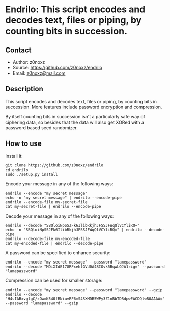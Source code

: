 Endrilo: This script encodes and decodes text, files or piping, by counting bits in succession.
===============================================================================================

Contact
-------
* Author: z0noxz
* Source: https://github.com/z0noxz/endrilo
* Email: z0noxz@mail.com

Description
-----------
This script encodes and decodes text, files or piping, by counting bits in succession. More features include password encryption and compression.

By itself counting bits in succession isn't a particularly safe way of ciphering data, so besides that the data will also get XORed with a password based seed randomizer. 

How to use
----------

Install it:

	git clone https://github.com/z0noxz/endrilo
	cd endrilo
	sudo ./setup.py install

Encode your message in any of the following ways:

	endrilo --encode "my secret message"
	echo -n "my secret message" | endrilo --encode-pipe
	endrilo --encode-file my-secret-file
	cat my-secret-file | endrilo --encode-pipe

Decode your message in any of the following ways:

	endrilo --decode "SBQloiNpSSJFk6IlibRkjhJFSSJFWqQlVCYliRQ="
	echo -n "SBQloiNpSSJFk6IlibRkjhJFSSJFWqQlVCYliRQ=" | endrilo --decode-pipe
	endrilo --decode-file my-encoded-file
	cat my-encoded-file | endrilo --decode-pipe

A password can be specified to enhance security:

	endrilo --encode "my secret message" --password "lamepassword"
	endrilo --decode "MDiXIdE17GRFxehlGVd0A4BIOvk5BqwLOJA1rig=" --password "lamepassword"

Compression can be used for smaller storage:

	endrilo --encode "my secret message" --password "lamepassword" --gzip
	endrilo --decode "H4sIABxvglgC/zOwmK540fRNiuvRF6mS4SXMDR5WPy3Z1nBbTDBdpwEACDQlwB0AAAA=" --password "lamepassword" --gzip